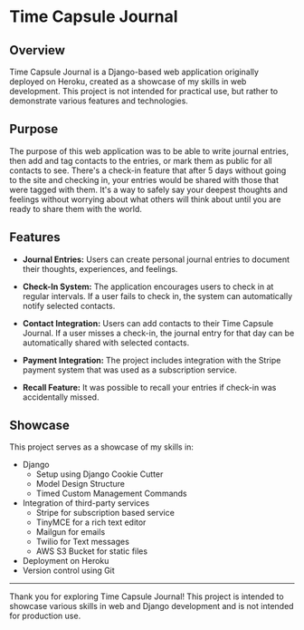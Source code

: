 # Time Capsule Journal

## Overview

Time Capsule Journal is a Django-based web application originally deployed on Heroku, created as a showcase of my skills in web development. This project is not intended for practical use, but rather to demonstrate various features and technologies.

## Purpose
The purpose of this web application was to be able to write journal entries, then add and tag contacts to the entries, or mark them as public for all contacts to see.  There's a check-in feature that after 5 days without going to the site and checking in, your entries would be shared with those that were tagged with them.  It's a way to safely say your deepest thoughts and feelings without worrying about what others will think about until you are ready to share them with the world.    

## Features

- **Journal Entries:** Users can create personal journal entries to document their thoughts, experiences, and feelings.

- **Check-In System:** The application encourages users to check in at regular intervals. If a user fails to check in, the system can automatically notify selected contacts.

- **Contact Integration:** Users can add contacts to their Time Capsule Journal. If a user misses a check-in, the journal entry for that day can be automatically shared with selected contacts.

- **Payment Integration:** The project includes integration with the Stripe payment system that was used as a subscription service.

- **Recall Feature:** It was possible to recall your entries if check-in was accidentally missed.  


## Showcase

This project serves as a showcase of my skills in:
- Django
  - Setup using Django Cookie Cutter
  - Model Design Structure
  - Timed Custom Management Commands
- Integration of third-party services
  - Stripe for subscription based service
  - TinyMCE for a rich text editor
  - Mailgun for emails
  - Twilio for Text messages
  - AWS S3 Bucket for static files
- Deployment on Heroku
- Version control using Git

---
Thank you for exploring Time Capsule Journal! This project is intended to showcase various skills in web and Django development and is not intended for production use.
